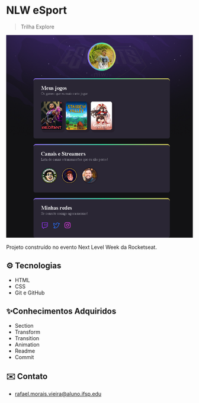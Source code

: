 # NLW eSport 

> Trilha Explore

![PreView](./.github/PreView.png)

Projeto construído no evento Next Level Week da Rocketseat.

## ⚙️ Tecnologias

- HTML
- CSS
- Git e GitHub

## ✨Conhecimentos Adquiridos

- Section
- Transform
- Transition
- Animation
- Readme
- Commit

## ✉️ Contato

- rafael.morais.vieira@aluno.ifsp.edu